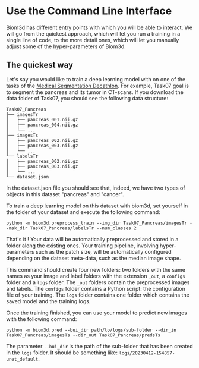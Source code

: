 # Use the Command Line Interface

Biom3d has different entry points with which you will be able to interact. We will go from the quickest approach, which will let you run a training in a single line of code, to the more detail ones, which will let you manually adjust some of the hyper-parameters of Biom3d.

## The quickest way

Let's say you would like to train a deep learning model with on one of the tasks of the [Medical Segmentation Decathlon](http://medicaldecathlon.com/). For example, Task07 goal is to segment the pancreas and its tumor in CT-scans. If you download the data folder of Task07, you should see the following data structure:

    Task07_Pancreas
    ├── imagesTr
    │   ├── pancreas_001.nii.gz
    │   ├── pancreas_004.nii.gz
    │   └── ...
    ├── imagesTs
    │   ├── pancreas_002.nii.gz
    │   ├── pancreas_003.nii.gz
    │   └── ...
    └── labelsTr
    │   ├── pancreas_002.nii.gz
    │   ├── pancreas_003.nii.gz
    │   └── ...
    └── dataset.json

In the dataset.json file you should see that, indeed, we have two types of objects in this dataset "pancreas" and "cancer". 

To train a deep learning model on this dataset with biom3d, set yourself in the folder of your dataset and execute the following command:

```
python -m biom3d.preprocess_train --img_dir Task07_Pancreas/imagesTr --msk_dir Task07_Pancreas/labelsTr --num_classes 2
```

That's it ! Your data will be automatically preprocessed and stored in a folder along the existing ones. Your training pipeline, involving hyper-parameters such as the patch size, will be automatically configured depending on the dataset meta-data, such as the median image shape. 

This command should create four new folders: two folders with the same names as your image and label folders with the extension `_out`, a `configs` folder and a `logs` folder. The `_out` folders contain the preprocessed images and labels. The `configs` folder contains a Python script: the configuration file of your training. The `logs` folder contains one folder which contains the saved model and the training logs. 

Once the training finished, you can use your model to predict new images with the following command:

```
python -m biom3d.pred --bui_dir path/to/logs/sub-folder --dir_in Task07_Pancreas/imagesTs --dir_out Task07_Pancreas/predsTs
```

The parameter `--bui_dir` is the path of the sub-folder that has been created in the `logs` folder. It should be something like: `logs/20230412-154857-unet_default`.
